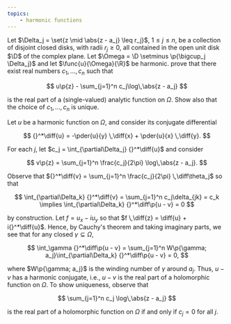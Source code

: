 ```yaml
---
topics:
    - harmonic functions
---
```


<problem>

Let $\Delta_j = \set{z \mid \abs{z - a_j} \leq r_j}$, $1 \leq j \leq n$, be a collection of disjoint closed disks, with radii $r_j \geq 0$, all contained in the open unit disk $\D$ of the complex plane. Let $\Omega = \D \setminus \p{\bigcup_j \Delta_j}$ and let $\func{u}{\Omega}{\R}$ be harmonic. prove that there exist real numbers $c_1, \ldots, c_n$ such that

$$
u\p{z} - \sum_{j=1}^n c_j\log\,\abs{z - a_j}
$$

is the real part of a (single-valued) analytic function on $\Omega$. Show also that the choice of $c_1, \ldots, c_n$ is unique.

</problem>

<solution>

Let $u$ be a harmonic function on $\Omega$, and consider its conjugate differential

$$
{}^*\diff{u}
    = -\pder{u}{y} \,\diff{x} + \pder{u}{x} \,\diff{y}.
$$

For each $j$, let $c_j = \int_{\partial\Delta_j} {}^*\diff{u}$ and consider

$$
v\p{z} = \sum_{j=1}^n \frac{c_j}{2\pi} \log\,\abs{z - a_j}.
$$

Observe that ${}^*\diff{v} = \sum_{j=1}^n \frac{c_j}{2\pi} \,\diff\theta_j$ so that

$$
\int_{\partial\Delta_k} {}^*\diff{v}
    = \sum_{j=1}^n c_j\delta_{jk}
    = c_k
\implies
\int_{\partial\Delta_k} {}^*\diff\p{u - v}
    = 0
$$

by construction. Let $f = u_x - iu_y$ so that $f \,\diff{z} = \diff{u} + i{}^*\diff{u}$. Hence, by Cauchy's theorem and taking imaginary parts, we see that for any closed $\gamma \subseteq \Omega$,

$$
\int_\gamma {}^*\diff\p{u - v}
    = \sum_{j=1}^n W\p{\gamma; a_j}\int_{\partial\Delta_k} {}^*\diff\p{u - v} = 0,
$$

where $W\p{\gamma; a_j}$ is the winding number of $\gamma$ around $a_j$. Thus, $u - v$ has a harmonic conjugate, i.e., $u - v$ is the real part of a holomorphic function on $\Omega$. To show uniqueness, observe that

$$
\sum_{j=1}^n c_j \log\,\abs{z - a_j}
$$

is the real part of a holomorphic function on $\Omega$ if and only if $c_j = 0$ for all $j$.

</solution>

